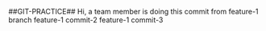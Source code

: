 ##GIT-PRACTICE##
Hi, a team member is doing this commit from feature-1 branch
feature-1 commit-2
feature-1 commit-3